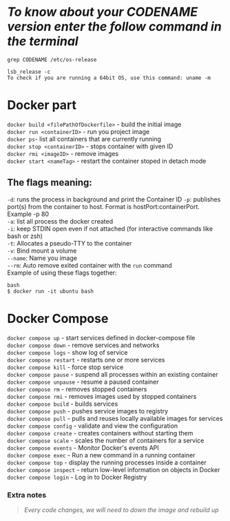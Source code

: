# _To know about your CODENAME version enter the follow command in the terminal_

```
grep CODENAME /etc/os-release

lsb_release -c
To check if you are running a 64bit OS, use this command: uname -m
```

# Docker part

`docker build <filePathOfDockerfile>` - build the initial image<br>
`docker run <containerID>` - run you project image<br>
`docker ps`- list all containers that are currently running<br>
`docker stop <containerID>` - stops container with given ID<br>
`docker rmi <imageID>` - remove images<br>
`docker start <nameTag>` - restart the container stoped in detach mode<br>

## The flags meaning:

`-d`: runs the process in background and print the Container ID
`-p`: publishes port(s) from the container to host. Format is hostPort:containerPort. Example -p 80<br>
`-a`: list all process the docker created<br>
`-i`: keep STDIN open even if not attached (for interactive commands like bash or zsh)<br>
`-t`: Allocates a pseudo-TTY to the container<br>
`-v`: Bind mount a volume<br>
`--name`: Name you image<br>
`--rm`: Auto remove exited container with the `run` command<br>
Example of using these flags together:

```
bash
$ docker run -it ubuntu bash
```

# Docker Compose

`docker compose up` - start services defined in docker-compose file<br>
`docker compose down` - remove services and networks<br>
`docker compose logs` - show log of service<br>
`docker compose restart` - restarts one or more services<br>
`docker compose kill` - force stop service<br>
`docker compose pause` - suspend all processes within an existing container<br>
`docker compose unpause` - resume a paused container<br>
`docker compose rm` - removes stopped containers<br>
`docker compose rmi` - removes images used by stopped containers<br>
`docker compose build` - builds services<br>
`docker compose push` - pushes service images to registry<br>
`docker compose pull` - pulls and reuses locally available images for services<br>
`docker compose config` - validate and view the configuration<br>
`docker compose create` - creates containers without starting them<br>
`docker compose scale` - scales the number of containers for a service<br>
`docker compose events` - Monitor Docker's events API<br>
`docker compose exec` - Run a new command in a running container<br>
`docker compose top` - display the running processes inside a container<br>
`docker compose inspect` - return low-level information on objects in Docker<br>
`docker compose login` - Log in to Docker Registry<br>

### Extra notes

> _*Every code changes, we will need to down the image and rebuild up*_
